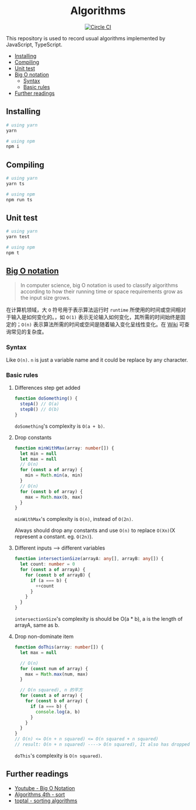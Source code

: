 <h1 align="center">Algorithms</h1>

<p align="center">
  <a href="https://circleci.com/gh/lbwa/algorithms">
    <img alt="Circle CI" src="https://circleci.com/gh/lbwa/algorithms.svg?style=svg">
  </a>
</p>

This repository is used to record usual algorithms implemented by JavaScript, TypeScript.

<!-- TOC -->

- [Installing](#installing)
- [Compiling](#compiling)
- [Unit test](#unit-test)
- [Big O notation](#big-o-notation)
  - [Syntax](#syntax)
  - [Basic rules](#basic-rules)
- [Further readings](#further-readings)

<!-- /TOC -->

## Installing

```bash
# using yarn
yarn

# using npm
npm i
```

## Compiling

```bash
# using yarn
yarn ts

# using npm
npm run ts
```

## Unit test

```bash
# using yarn
yarn test

# using npm
npm t
```

## [Big O notation](https://en.wikipedia.org/wiki/Big_O_notation)

> In computer science, big O notation is used to classify algorithms according to how their running time or space requirements grow as the input size grows.

在计算机领域，大 `O` 符号用于表示算法运行时 `runtime` 所使用的时间或空间相对于输入是如何变化的。，如 `O(1)` 表示无论输入如何变化，其所需的时间始终是固定的；`O(n)` 表示算法所需的时间或空间是随着输入变化呈线性变化。在 [Wiki](https://en.wikipedia.org/wiki/Big_O_notation#Orders_of_common_functions) 可查询常见的复杂度。

### Syntax

Like `O(n)`. `n` is just a variable name and it could be replace by any character.

### Basic rules

1. Differences step get added

   ```ts
   function doSomething() {
     stepA() // O(a)
     stepB() // O(b)
   }
   ```

   `doSomething`'s complexity is `O(a + b)`.

1. Drop constants

   ```ts
   function minWithMax(array: number[]) {
     let min = null
     let max = null
     // O(n)
     for (const a of array) {
       min = Math.min(a, min)
     }
     // O(n)
     for (const b of array) {
       max = Math.max(b, max)
     }
   }
   ```

   `minWithMax`'s complexity is `O(n)`, instead of `O(2n)`.

   Always should drop any constants and use `O(n)` to replace `O(Xn)`(X represent a constant. eg. `O(2n)`).

1. Different inputs --> different variables

   ```ts
   function intersectionSize(arrayA: any[], arrayB: any[]) {
     let count: number = 0
     for (const a of arrayA) {
       for (const b of arrayB) {
         if (a === b) {
           ++count
         }
       }
     }
   }
   ```

   `intersectionSize`'s complexity is should be O(a \* b), a is the length of arrayA, same as b.

1. Drop non-dominate item

   ```ts
   function doThis(array: number[]) {
     let max = null

     // O(n)
     for (const num of array) {
       max = Math.max(num, max)
     }

     // O(n squared), n 的平方
     for (const a of array) {
       for (const b of array) {
         if (a === b) {
           console.log(a, b)
         }
       }
     }
   }
   // O(n) <= O(n + n squared) <= O(n squared + n squared)
   // result: O(n + n squared) ----> O(n squared), It also has dropped constants
   ```

   `doThis`'s complexity is `O(n squared)`.

## Further readings

- [Youtube - Big O Notation](https://www.youtube.com/watch?v=v4cd1O4zkGw)
- [Algorithms 4th - sort](https://algs4.cs.princeton.edu/20sorting/)
- [toptal - sorting algorithms](https://www.toptal.com/developers/sorting-algorithms)
